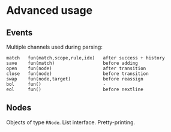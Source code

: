 
# Advanced usage

## Events

Multiple channels used during parsing:
```
match   fun(match,scope,rule,idx)   after success + history
save    fun(match)                  before adding
open    fun(node)                   after transition
close   fun(node)                   before transition
swap    fun(node,target)            before reassign
bol     fun()                       -
eol     fun()                       before nextline
```

## Nodes

Objects of type `RNode`. List interface. Pretty-printing.

